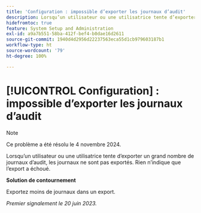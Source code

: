 ```yaml
---
title: 'Configuration : impossible d’exporter les journaux d’audit'
description: Lorsqu’un utilisateur ou une utilisatrice tente d’exporter un grand nombre de journaux d’audit, les journaux ne sont pas exportés. Rien n’indique que l’export a échoué.
hidefromtoc: true
feature: System Setup and Administration
exl-id: a9a7b551-58ba-412f-bef4-b0dae16d2611
source-git-commit: 1940d4d2956d22237563eca55d1cb979603187b1
workflow-type: ht
source-wordcount: '79'
ht-degree: 100%

---
```


# [!UICONTROL Configuration] : impossible d’exporter les journaux d’audit

>[!NOTE]
>
>Ce problème a été résolu le 4 novembre 2024.

Lorsqu’un utilisateur ou une utilisatrice tente d’exporter un grand nombre de journaux d’audit, les journaux ne sont pas exportés. Rien n’indique que l’export a échoué.

**Solution de contournement**

Exportez moins de journaux dans un export.

_Premier signalement le 20 juin 2023._

<!--CHECK ME - NO VIEWS APRIL-JUNE 2025-->

